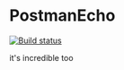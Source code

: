 # PostmanEcho

[![Build status](https://ci.appveyor.com/api/projects/status/u6eagsu9dx5txalm/branch/master?svg=true)](https://ci.appveyor.com/project/Eugene-Ani/postmanecho/branch/master)

it's incredible too
